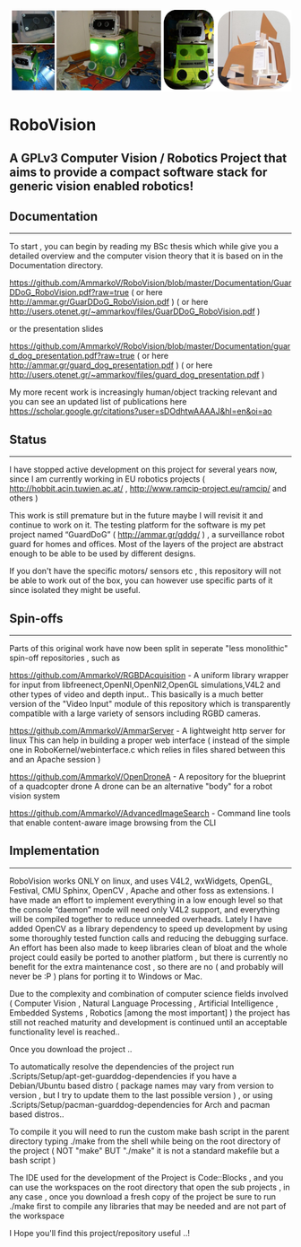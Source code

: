 ![AmmarServer](https://raw.githubusercontent.com/AmmarkoV/RoboVision/master/Documentation/gddgbanner.png)

# RoboVision
## A GPLv3 Computer Vision / Robotics Project that aims to provide a compact software stack for generic vision enabled robotics!

## Documentation
------------------------------------------------------------------ 

To start , you can begin by reading my BSc thesis which while give you a detailed overview and the computer vision theory that it is based on in the Documentation directory.  

https://github.com/AmmarkoV/RoboVision/blob/master/Documentation/GuarDDoG_RoboVision.pdf?raw=true
( or here http://ammar.gr/GuarDDoG_RoboVision.pdf ) 
( or here http://users.otenet.gr/~ammarkov/files/GuarDDoG_RoboVision.pdf ) 

or the presentation slides

https://github.com/AmmarkoV/RoboVision/blob/master/Documentation/guard_dog_presentation.pdf?raw=true
( or here http://ammar.gr/guard_dog_presentation.pdf )
( or here http://users.otenet.gr/~ammarkov/files/guard_dog_presentation.pdf ) 

My more recent work is increasingly human/object tracking relevant and you can see an updated list of publications here
https://scholar.google.gr/citations?user=sDOdhtwAAAAJ&hl=en&oi=ao 

## Status
------------------------------------------------------------------ 

I have stopped active development on this project for several years now, since I am currently working in EU robotics projects ( http://hobbit.acin.tuwien.ac.at/ , http://www.ramcip-project.eu/ramcip/ and others ) 

This work is still premature but  in the future maybe I will revisit it and continue to work on it.
The testing platform for the software is my pet project named “GuardDoG” ( http://ammar.gr/gddg/ ) , a surveillance robot guard for homes and offices. Most of the layers of the project are abstract enough to be able to be used by different designs.

If you don't have the specific motors/ sensors etc , this repository will not be able to work out of the box, you can however use specific parts of it since isolated they might be useful.


## Spin-offs
------------------------------------------------------------------ 

Parts of this original work have now been split in seperate "less monolithic" spin-off repositories , such as 

https://github.com/AmmarkoV/RGBDAcquisition - A uniform library wrapper for input from libfreenect,OpenNI,OpenNI2,OpenGL simulations,V4L2 and other types of video and depth input.. 
This basically is a much better version of the "Video Input" module of this repository which is transparently compatible with a large variety of sensors including RGBD cameras.

https://github.com/AmmarkoV/AmmarServer - A lightweight http server for linux 
This can help in building a proper web interface ( instead of the simple one in RoboKernel/webinterface.c which relies in files shared between this and an Apache session )  

https://github.com/AmmarkoV/OpenDroneA - A repository for the blueprint of a quadcopter drone
A drone can be an alternative "body" for a robot vision system 

https://github.com/AmmarkoV/AdvancedImageSearch - Command line tools that enable content-aware image browsing from the CLI

## Implementation
------------------------------------------------------------------ 

RoboVision works ONLY on linux, and uses V4L2, wxWidgets, OpenGL, Festival, CMU Sphinx, OpenCV , Apache and other foss as extensions.
I have made an effort to implement everything in a low enough level so that the console “daemon” mode will need only V4L2 support, and everything will be compiled together to reduce unneeded overheads.
Lately I have added OpenCV as a library dependency to speed up development by using some thoroughly tested function calls and reducing the debugging surface. 
An effort has been also made to keep libraries clean of bloat and the whole project could easily be ported to another platform , but there is currently no benefit for the extra maintenance cost , so there are no ( and probably will never be :P ) plans for porting it to Windows or Mac.   

Due to the complexity and combination of computer science fields involved ( Computer Vision , Natural Language Processing , Artificial Intelligence , Embedded Systems , Robotics [among the most important] ) the project has still not reached maturity and development is continued until an acceptable functionality level is reached..

Once you download the project ..

To automatically resolve the dependencies of the project run .Scripts/Setup/apt-get-guarddog-dependencies if you have a Debian/Ubuntu based distro ( package names may vary from version to version  , but I try to update them to the last possible version ) , or using .Scripts/Setup/pacman-guarddog-dependencies for Arch and pacman based distros.. 

To compile it you will need to run the custom make bash script in the parent directory typing ./make from the shell while being on the root directory of the project ( NOT "make" BUT "./make" it is not a standard makefile but a bash script  ) 

The IDE used for the development of the Project is  Code::Blocks , and you can use the workspaces on the root directory that open the sub projects , in any case , once you download a fresh copy of the project be sure to run ./make first to compile any libraries that may be needed and are not part of the workspace
 

I Hope you'll find this project/repository useful ..!
